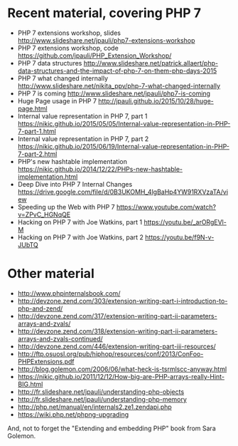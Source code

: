 # Recent material, covering PHP 7

  - PHP 7 extensions workshop, slides http://www.slideshare.net/jpauli/php7-extensions-workshop
  - PHP 7 extensions workshop, code https://github.com/jpauli/PHP_Extension_Workshop/
  - PHP 7 data structures http://www.slideshare.net/patrick.allaert/php-data-structures-and-the-impact-of-php-7-on-them-php-days-2015
  - PHP 7 what changed internally http://www.slideshare.net/nikita_ppv/php-7-what-changed-internally
  - PHP 7 is coming http://www.slideshare.net/jpauli/php7-is-coming
  - Huge Page usage in PHP 7 http://jpauli.github.io/2015/10/28/huge-page.html
  - Internal value representation in PHP 7, part 1 https://nikic.github.io/2015/05/05/Internal-value-representation-in-PHP-7-part-1.html
  - Internal value representation in PHP 7, part 2 https://nikic.github.io/2015/06/19/Internal-value-representation-in-PHP-7-part-2.html
  - PHP's new hashtable implementation https://nikic.github.io/2014/12/22/PHPs-new-hashtable-implementation.html
  - Deep Dive into PHP 7 Internal Changes https://drive.google.com/file/d/0B3UKOMH_4lgBaHp4YW91RXVzaTA/view
  - Speeding up the Web with PHP 7 https://www.youtube.com/watch?v=ZPvC_HGNqQE
  - Hacking on PHP 7 with Joe Watkins, part 1 https://youtu.be/_arORgEVl-M
  - Hacking on PHP 7 with Joe Watkins, part 2 https://youtu.be/f9N-v-JUbTQ

# Other material

  - http://www.phpinternalsbook.com/
  - http://devzone.zend.com/303/extension-writing-part-i-introduction-to-php-and-zend/
  - http://devzone.zend.com/317/extension-writing-part-ii-parameters-arrays-and-zvals/
  - http://devzone.zend.com/318/extension-writing-part-ii-parameters-arrays-and-zvals-continued/
  - http://devzone.zend.com/446/extension-writing-part-iii-resources/
  - http://ftp.osuosl.org/pub/hiphop/resources/conf/2013/ConFoo-PHPExtensions.pdf
  - http://blog.golemon.com/2006/06/what-heck-is-tsrmlscc-anyway.html
  - https://nikic.github.io/2011/12/12/How-big-are-PHP-arrays-really-Hint-BIG.html
  - http://fr.slideshare.net/jpauli/understanding-php-objects
  - http://fr.slideshare.net/jpauli/understanding-php-memory
  - http://php.net/manual/en/internals2.ze1.zendapi.php
  - https://wiki.php.net/phpng-upgrading

And, not to forget the "Extending and embedding PHP" book from Sara Golemon.
